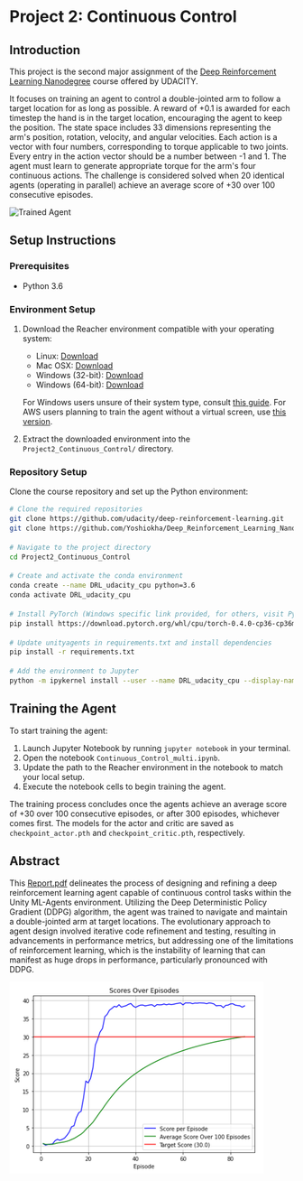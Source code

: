 # Project 2: Continuous Control

## Introduction

This project is the second major assignment of the [Deep Reinforcement Learning Nanodegree](https://www.udacity.com/course/deep-reinforcement-learning-nanodegree--nd893) course offered by UDACITY.

It focuses on training an agent to control a double-jointed arm to follow a target location for as long as possible. A reward of +0.1 is awarded for each timestep the hand is in the target location, encouraging the agent to keep the position. The state space includes 33 dimensions representing the arm's position, rotation, velocity, and angular velocities. Each action is a vector with four numbers, corresponding to torque applicable to two joints. Every entry in the action vector should be a number between -1 and 1. 
The agent must learn to generate appropriate torque for the arm's four continuous actions. 
The challenge is considered solved when 20 identical agents (operating in parallel) achieve an average score of +30 over 100 consecutive episodes.

![Trained Agent](https://video.udacity-data.com/topher/2018/June/5b1ea778_reacher/reacher.gif "Trained Agent")

## Setup Instructions

### Prerequisites

- Python 3.6

### Environment Setup

1. Download the Reacher environment compatible with your operating system:
   - Linux: [Download](https://s3-us-west-1.amazonaws.com/udacity-drlnd/P2/Reacher/Reacher_Linux.zip)
   - Mac OSX: [Download](https://s3-us-west-1.amazonaws.com/udacity-drlnd/P2/Reacher/Reacher.app.zip)
   - Windows (32-bit): [Download](https://s3-us-west-1.amazonaws.com/udacity-drlnd/P2/Reacher/Reacher_Windows_x86.zip)
   - Windows (64-bit): [Download](https://s3-us-west-1.amazonaws.com/udacity-drlnd/P2/Reacher/Reacher_Windows_x86_64.zip)
   
   For Windows users unsure of their system type, consult [this guide](https://support.microsoft.com/en-us/help/827218/how-to-determine-whether-a-computer-is-running-a-32-bit-version-or-64). For AWS users planning to train the agent without a virtual screen, use [this version](https://s3-us-west-1.amazonaws.com/udacity-drlnd/P2/Reacher/Reacher_Linux_NoVis.zip).

2. Extract the downloaded environment into the `Project2_Continuous_Control/` directory.

### Repository Setup

Clone the course repository and set up the Python environment:

```bash
# Clone the required repositories
git clone https://github.com/udacity/deep-reinforcement-learning.git
git clone https://github.com/Yoshiokha/Deep_Reinforcement_Learning_Nanodegree_UDACITY/Project2_Continuous_Control.git

# Navigate to the project directory
cd Project2_Continuous_Control

# Create and activate the conda environment
conda create --name DRL_udacity_cpu python=3.6
conda activate DRL_udacity_cpu

# Install PyTorch (Windows specific link provided, for others, visit PyTorch's previous versions page)
pip install https://download.pytorch.org/whl/cpu/torch-0.4.0-cp36-cp36m-win_amd64.whl

# Update unityagents in requirements.txt and install dependencies
pip install -r requirements.txt

# Add the environment to Jupyter
python -m ipykernel install --user --name DRL_udacity_cpu --display-name "Python 3.6 (DRL_udacity_cpu)"
```

## Training the Agent

To start training the agent:

1. Launch Jupyter Notebook by running `jupyter notebook` in your terminal.
2. Open the notebook `Continuous_Control_multi.ipynb`.
3. Update the path to the Reacher environment in the notebook to match your local setup.
4. Execute the notebook cells to begin training the agent.

The training process concludes once the agents achieve an average score of +30 over 100 consecutive episodes, or after 300 episodes, whichever comes first. The models for the actor and critic are saved as `checkpoint_actor.pth` and `checkpoint_critic.pth`, respectively.

## Abstract

This [Report.pdf](./Report.pdf) delineates the process of designing and refining a deep reinforcement learning agent capable of continuous control tasks within the Unity ML-Agents environment. Utilizing the Deep Deterministic Policy Gradient (DDPG) algorithm, the agent was trained to navigate and maintain a double-jointed arm at target locations. 
The evolutionary approach to agent design involved iterative code refinement and testing, resulting in advancements in performance metrics, but addressing one of the limitations of reinforcement learning, which is the instability of learning that can manifest as huge drops in performance, particularly pronounced with DDPG.

![DDPG Score](./solved_plot.png)
